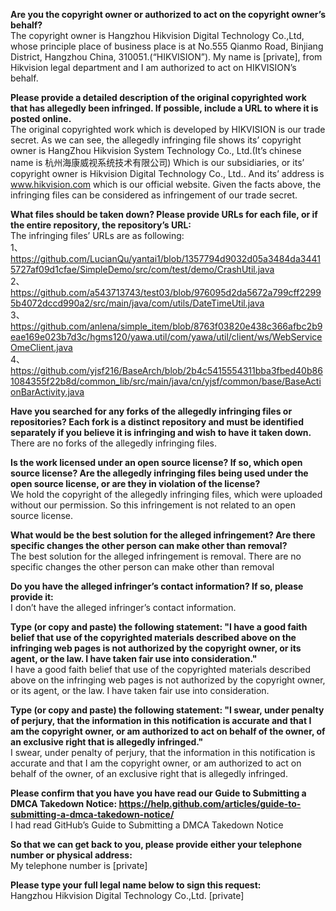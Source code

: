 **Are you the copyright owner or authorized to act on the copyright owner’s behalf?**  
The copyright owner is Hangzhou Hikvision Digital Technology Co.,Ltd, whose principle place of business place is at No.555 Qianmo Road, Binjiang District, Hangzhou China, 310051.(“HIKVISION”). My name is [private], from Hikvision legal department and I am authorized to act on HIKVISION’s behalf.

**Please provide a detailed description of the original copyrighted work that has allegedly been infringed. If possible, include a URL to where it is posted online.**  
The original copyrighted work which is developed by HIKVISION is our trade secret. As we can see, the allegedly infringing file shows its’ copyright owner is HangZhou Hikvision System Technology Co., Ltd.(It’s chinese name is 杭州海康威视系统技术有限公司) Which is our subsidiaries, or its’ copyright owner is Hikvision Digital Technology Co., Ltd.. And its’ address is www.hikvision.com which is our official website. Given the facts above, the infringing files can be considered as infringement of our trade secret.

**What files should be taken down? Please provide URLs for each file, or if the entire repository, the repository’s URL:**  
The infringing files’ URLs are as following:  
1、https://github.com/LucianQu/yantai1/blob/1357794d9032d05a3484da34415727af09d1cfae/SimpleDemo/src/com/test/demo/CrashUtil.java  
2、 https://github.com/a543713743/test03/blob/976095d2da5672a799cff22995b4072dccd990a2/src/main/java/com/utils/DateTimeUtil.java  
3、 https://github.com/anlena/simple_item/blob/8763f03820e438c366afbc2b9eae169e023b7d3c/hgms120/yawa.util/com/yawa/util/client/ws/WebServiceOmeClient.java  
4、 https://github.com/yjsf216/BaseArch/blob/2b4c5415554311bba3fbed40b861084355f22b8d/common_lib/src/main/java/cn/yjsf/common/base/BaseActionBarActivity.java  

**Have you searched for any forks of the allegedly infringing files or repositories? Each fork is a distinct repository and must be identified separately if you believe it is infringing and wish to have it taken down.**  
There are no forks of the allegedly infringing files.

**Is the work licensed under an open source license? If so, which open source license? Are the allegedly infringing files being used under the open source license, or are they in violation of the license?**  
We hold the copyright of the allegedly infringing files, which were uploaded without our permission. So this infringement is not related to an open source license.

**What would be the best solution for the alleged infringement? Are there specific changes the other person can make other than removal?**   
The best solution for the alleged infringement is removal. There are no specific changes the other person can make other than removal

**Do you have the alleged infringer’s contact information? If so, please provide it:**  
I don’t have the alleged infringer’s contact information.

**Type (or copy and paste) the following statement: "I have a good faith belief that use of the copyrighted materials described above on the infringing web pages is not authorized by the copyright owner, or its agent, or the law. I have taken fair use into consideration."**  
I have a good faith belief that use of the copyrighted materials described above on the infringing web pages is not authorized by the copyright owner, or its agent, or the law. I have taken fair use into consideration.

**Type (or copy and paste) the following statement: "I swear, under penalty of perjury, that the information in this notification is accurate and that I am the copyright owner, or am authorized to act on behalf of the owner, of an exclusive right that is allegedly infringed."**  
I swear, under penalty of perjury, that the information in this notification is accurate and that I am the copyright owner, or am authorized to act on behalf of the owner, of an exclusive right that is allegedly infringed.

**Please confirm that you have you have read our Guide to Submitting a DMCA Takedown Notice: https://help.github.com/articles/guide-to-submitting-a-dmca-takedown-notice/**  
I had read GitHub’s Guide to Submitting a DMCA Takedown Notice

**So that we can get back to you, please provide either your telephone number or physical address:**  
My telephone number is [private]

**Please type your full legal name below to sign this request:**  
Hangzhou Hikvision Digital Technology Co.,Ltd. [private]
